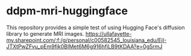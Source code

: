 # ddpm-mri-huggingface
This repository provides a simple test of using Hugging Face's diffusion library to generate MRI images.
https://ullafayette-my.sharepoint.com/:f:/g/personal/c00582545_louisiana_edu/EjI-JTXtPwZFvu_pEm9fik0BIMet6M6g916hfiLB9tKDAA?e=0g5rmJ

